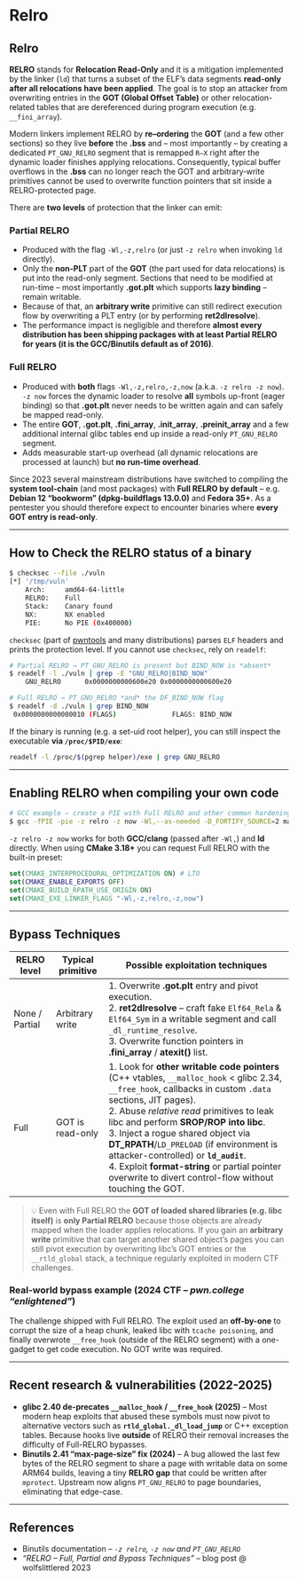 # Relro

## Relro

**RELRO** stands for **Relocation Read-Only** and it is a mitigation implemented by the linker (`ld`) that turns a subset of the ELF’s data segments **read-only after all relocations have been applied**.  The goal is to stop an attacker from overwriting entries in the **GOT (Global Offset Table)** or other relocation-related tables that are dereferenced during program execution (e.g. `__fini_array`).

Modern linkers implement RELRO by **re–ordering** the **GOT** (and a few other sections) so they live **before** the **.bss** and – most importantly – by creating a dedicated `PT_GNU_RELRO` segment that is remapped `R–X` right after the dynamic loader finishes applying relocations.  Consequently, typical buffer overflows in the **.bss** can no longer reach the GOT and arbitrary‐write primitives cannot be used to overwrite function pointers that sit inside a RELRO-protected page.

There are **two levels** of protection that the linker can emit:

### Partial RELRO

* Produced with the flag `-Wl,-z,relro` (or just `-z relro` when invoking `ld` directly).
* Only the **non-PLT** part of the **GOT** (the part used for data relocations) is put into the read-only segment.  Sections that need to be modified at run-time – most importantly **.got.plt** which supports **lazy binding** – remain writable.
* Because of that, an **arbitrary write** primitive can still redirect execution flow by overwriting a PLT entry (or by performing **ret2dlresolve**).
* The performance impact is negligible and therefore **almost every distribution has been shipping packages with at least Partial RELRO for years (it is the GCC/Binutils default as of 2016)**.

### Full RELRO

* Produced with **both** flags `-Wl,-z,relro,-z,now` (a.k.a. `-z relro -z now`).  `-z now` forces the dynamic loader to resolve **all** symbols up-front (eager binding) so that **.got.plt** never needs to be written again and can safely be mapped read-only.
* The entire **GOT**, **.got.plt**, **.fini_array**, **.init_array**, **.preinit_array** and a few additional internal glibc tables end up inside a read-only `PT_GNU_RELRO` segment.
* Adds measurable start-up overhead (all dynamic relocations are processed at launch) but **no run-time overhead**.

Since 2023 several mainstream distributions have switched to compiling the **system tool-chain** (and most packages) with **Full RELRO by default** – e.g. **Debian 12 “bookworm” (dpkg-buildflags 13.0.0)** and **Fedora 35+**.  As a pentester you should therefore expect to encounter binaries where **every GOT entry is read-only**.

---

## How to Check the RELRO status of a binary

```bash
$ checksec --file ./vuln
[*] '/tmp/vuln'
    Arch:     amd64-64-little
    RELRO:    Full
    Stack:    Canary found
    NX:       NX enabled
    PIE:      No PIE (0x400000)
```

`checksec` (part of [pwntools](https://github.com/pwncollege/pwntools) and many distributions) parses `ELF` headers and prints the protection level.  If you cannot use `checksec`, rely on `readelf`:

```bash
# Partial RELRO → PT_GNU_RELRO is present but BIND_NOW is *absent*
$ readelf -l ./vuln | grep -E "GNU_RELRO|BIND_NOW"
    GNU_RELRO      0x0000000000600e20 0x0000000000600e20
```

```bash
# Full RELRO → PT_GNU_RELRO *and* the DF_BIND_NOW flag
$ readelf -d ./vuln | grep BIND_NOW
 0x0000000000000010 (FLAGS)              FLAGS: BIND_NOW
```

If the binary is running (e.g. a set-uid root helper), you can still inspect the executable **via `/proc/$PID/exe`**:

```bash
readelf -l /proc/$(pgrep helper)/exe | grep GNU_RELRO
```

---

## Enabling RELRO when compiling your own code

```bash
# GCC example – create a PIE with Full RELRO and other common hardenings
$ gcc -fPIE -pie -z relro -z now -Wl,--as-needed -D_FORTIFY_SOURCE=2 main.c -o secure
```

`-z relro -z now` works for both **GCC/clang** (passed after `-Wl,`) and **ld** directly.  When using **CMake 3.18+** you can request Full RELRO with the built-in preset:

```cmake
set(CMAKE_INTERPROCEDURAL_OPTIMIZATION ON) # LTO
set(CMAKE_ENABLE_EXPORTS OFF)
set(CMAKE_BUILD_RPATH_USE_ORIGIN ON)
set(CMAKE_EXE_LINKER_FLAGS "-Wl,-z,relro,-z,now")
```

---

## Bypass Techniques

| RELRO level | Typical primitive | Possible exploitation techniques |
|-------------|-------------------|----------------------------------|
| None / Partial | Arbitrary write | 1. Overwrite **.got.plt** entry and pivot execution.<br>2. **ret2dlresolve** – craft fake `Elf64_Rela` & `Elf64_Sym` in a writable segment and call `_dl_runtime_resolve`.<br>3. Overwrite function pointers in **.fini_array** / **atexit()** list. |
| Full | GOT is read-only | 1. Look for **other writable code pointers** (C++ vtables, `__malloc_hook` < glibc 2.34, `__free_hook`, callbacks in custom `.data` sections, JIT pages).<br>2. Abuse *relative read* primitives to leak libc and perform **SROP/ROP into libc**.<br>3. Inject a rogue shared object via **DT_RPATH**/`LD_PRELOAD` (if environment is attacker-controlled) or **`ld_audit`**.<br>4. Exploit **format-string** or partial pointer overwrite to divert control-flow without touching the GOT. |

> 💡 Even with Full RELRO the **GOT of loaded shared libraries (e.g. libc itself)** is **only Partial RELRO** because those objects are already mapped when the loader applies relocations.  If you gain an **arbitrary write** primitive that can target another shared object’s pages you can still pivot execution by overwriting libc’s GOT entries or the `__rtld_global` stack, a technique regularly exploited in modern CTF challenges.

### Real-world bypass example (2024 CTF – *pwn.college “enlightened”*)

The challenge shipped with Full RELRO.  The exploit used an **off-by-one** to corrupt the size of a heap chunk, leaked libc with `tcache poisoning`, and finally overwrote `__free_hook` (outside of the RELRO segment) with a one-gadget to get code execution.  No GOT write was required.

---

## Recent research & vulnerabilities (2022-2025)

* **glibc 2.40 de-precates `__malloc_hook` / `__free_hook` (2025)** – Most modern heap exploits that abused these symbols must now pivot to alternative vectors such as **`rtld_global._dl_load_jump`** or C++ exception tables.  Because hooks live **outside** of RELRO their removal increases the difficulty of Full-RELRO bypasses.
* **Binutils 2.41 “max-page-size” fix (2024)** – A bug allowed the last few bytes of the RELRO segment to share a page with writable data on some ARM64 builds, leaving a tiny **RELRO gap** that could be written after `mprotect`.  Upstream now aligns `PT_GNU_RELRO` to page boundaries, eliminating that edge-case.

---

## References

* Binutils documentation – *`-z relro`, `-z now` and `PT_GNU_RELRO`*  
* *“RELRO – Full, Partial and Bypass Techniques”* – blog post @ wolfslittlered 2023

